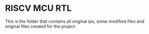 # RISCV MCU RTL

This is the folder that contains all original ips, some modified files and original files created for the project.
